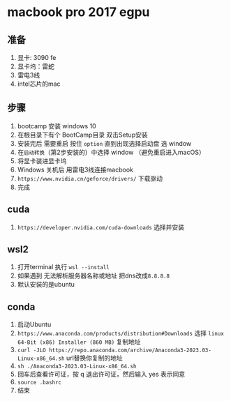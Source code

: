 # macbook pro 2017 egpu

## 准备

1. 显卡: 3090 fe
2. 显卡坞：雷蛇
3. 雷电3线
4. intel芯片的mac

## 步骤

1. bootcamp 安装 windows 10
2. 在根目录下有个 BootCamp目录 双击Setup安装
3. 安装完后 需要重启 按住 `option` 直到出现选择启动盘 选 window
4. 在`启动转换`（第2步安装的）中选择 window （避免重启进入macOS）
5. 将显卡装进显卡坞
6. Windows 关机后 用雷电3线连接macbook
7. `https://www.nvidia.cn/geforce/drivers/` 下载驱动
8. 完成


## cuda

1. `https://developer.nvidia.com/cuda-downloads` 选择并安装

## wsl2

1. 打开terminal 执行 `wsl --install`
2. 如果遇到 无法解析服务器名称或地址 把dns改成`8.8.8.8`
3. 默认安装的是ubuntu

## conda

1. 启动Ubuntu
2. `https://www.anaconda.com/products/distribution#Downloads` 选择 `linux 64-Bit (x86) Installer (860 MB)` 复制地址
3. `curl -JLO https://repo.anaconda.com/archive/Anaconda3-2023.03-Linux-x86_64.sh` url替换你复制的地址
4. `sh ./Anaconda3-2023.03-Linux-x86_64.sh`
5. 回车后查看许可证，按 q 退出许可证，然后输入 yes 表示同意
6. `source .bashrc`
7. 结束


